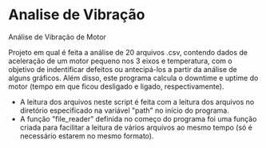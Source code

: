 # Analise de Vibração
Análise de Vibração de Motor

Projeto em qual é feita a análise de 20 arquivos .csv, contendo dados de aceleração de um motor pequeno nos 3 eixos e temperatura, com o objetivo de indentificar defeitos ou antecipá-los a partir da análise de alguns gráficos. Além disso, este programa calcula o downtime e uptime do motor (tempo em que ficou desligado e ligado, respectivamente).
- A leitura dos arquivos neste script é feita com a leitura dos arquivos no diretório especificado na variável "path" no início do programa.
- A função "file_reader" definida no começo do programa foi uma função criada para facilitar a leitura de vários arquivos ao mesmo tempo (só é necessário estarem no mesmo formato).
